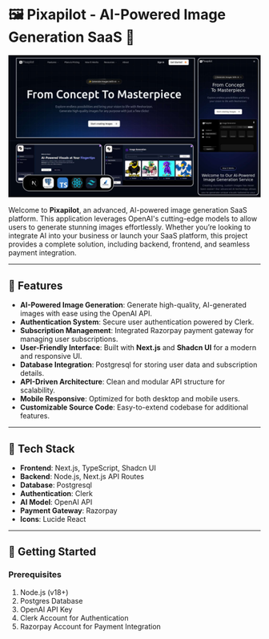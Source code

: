# 🖼️ Pixapilot - AI-Powered Image Generation SaaS 🚀

![Pixapilot Screenshot](public/screenshot.png "Banner")

Welcome to **Pixapilot**, an advanced, AI-powered image generation SaaS platform. This application leverages OpenAI's cutting-edge models to allow users to generate stunning images effortlessly. Whether you’re looking to integrate AI into your business or launch your SaaS platform, this project provides a complete solution, including backend, frontend, and seamless payment integration.

---

## 🌟 Features

- **AI-Powered Image Generation**: Generate high-quality, AI-generated images with ease using the OpenAI API.
- **Authentication System**: Secure user authentication powered by Clerk.
- **Subscription Management**: Integrated Razorpay payment gateway for managing user subscriptions.
- **User-Friendly Interface**: Built with **Next.js** and **Shadcn UI** for a modern and responsive UI.
- **Database Integration**: Postgresql for storing user data and subscription details.
- **API-Driven Architecture**: Clean and modular API structure for scalability.
- **Mobile Responsive**: Optimized for both desktop and mobile users.
- **Customizable Source Code**: Easy-to-extend codebase for additional features.

---

## 📂 Tech Stack

- **Frontend**: Next.js, TypeScript, Shadcn UI
- **Backend**: Node.js, Next.js API Routes
- **Database**: Postgresql
- **Authentication**: Clerk
- **AI Model**: OpenAI API
- **Payment Gateway**: Razorpay
- **Icons**: Lucide React

---

## 🚀 Getting Started

### Prerequisites

1. Node.js (v18+)
2. Postgres Database
3. OpenAI API Key
4. Clerk Account for Authentication
5. Razorpay Account for Payment Integration
